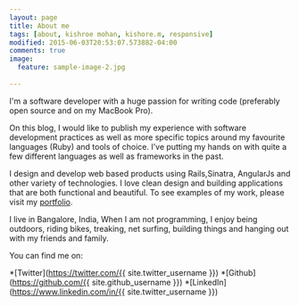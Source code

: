 ```yaml
---
layout: page
title: About me
tags: [about, kishroe mohan, kishore.m, responsive]
modified: 2015-06-03T20:53:07.573882-04:00
comments: true
image:
  feature: sample-image-2.jpg
  
---
```


I'm a software developer with a huge passion for writing code (preferably open source and on my MacBook Pro).

On this blog, I would like to publish my experience with software development practices as well as more specific topics around my favourite languages (Ruby) and tools of choice. I’ve putting my hands on with quite a few different languages as well as frameworks in the past.

I design and develop web based products using Rails,Sinatra, AngularJs and other variety of technologies. I love clean design and building applications that are both functional and beautiful.  To see examples of my work, please visit my [portfolio](https://github.com/kishore-mohan).

I live in Bangalore, India, When I am not programming, I enjoy being outdoors, riding bikes, treaking, net surfing, building things and hanging out with my friends and family.

You can find me on: 

*[Twitter](https://twitter.com/{{ site.twitter_username }})
*[Github](https://github.com/{{ site.github_username }})
*[LinkedIn](https://www.linkedin.com/in/{{ site.twitter_username }})